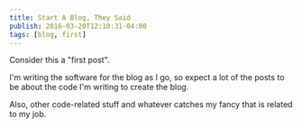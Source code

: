 ```yaml
---
title: Start A Blog, They Said
publish: 2016-03-20T12:10:31-04:00
tags: [blog, first]
---
```

Consider this a "first post".

I'm writing the software for the blog as I go, so expect a lot of the posts
to be about the code I'm writing to create the blog.

Also, other code-related stuff and whatever catches my fancy that is related
to my job.
